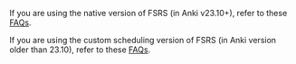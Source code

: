 If you are using the native version of FSRS (in Anki v23.10+), refer to these [FAQs](https://github.com/open-spaced-repetition/fsrs4anki/blob/main/docs/tutorial.md#faq).

If you are using the custom scheduling version of FSRS (in Anki version older than 23.10), refer to these [FAQs](https://github.com/open-spaced-repetition/fsrs4anki/blob/main/docs/tutorial2.md#faq).